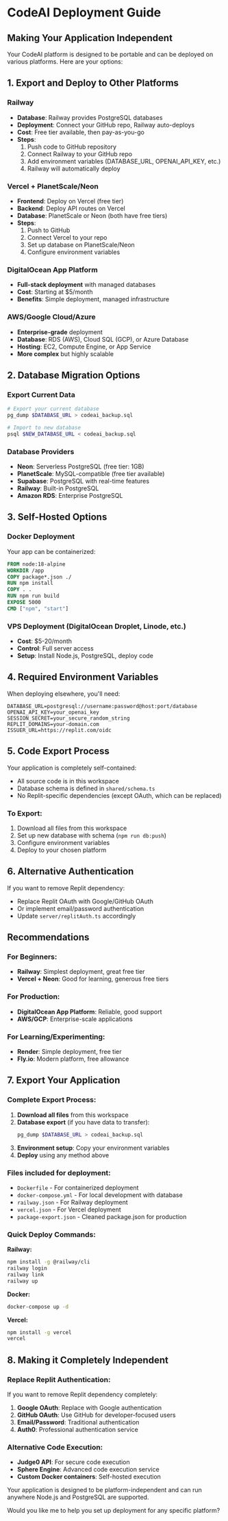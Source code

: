 # CodeAI Deployment Guide

## Making Your Application Independent

Your CodeAI platform is designed to be portable and can be deployed on various platforms. Here are your options:

## 1. Export and Deploy to Other Platforms

### Railway
- **Database**: Railway provides PostgreSQL databases
- **Deployment**: Connect your GitHub repo, Railway auto-deploys
- **Cost**: Free tier available, then pay-as-you-go
- **Steps**:
  1. Push code to GitHub repository
  2. Connect Railway to your GitHub repo
  3. Add environment variables (DATABASE_URL, OPENAI_API_KEY, etc.)
  4. Railway will automatically deploy

### Vercel + PlanetScale/Neon
- **Frontend**: Deploy on Vercel (free tier)
- **Backend**: Deploy API routes on Vercel
- **Database**: PlanetScale or Neon (both have free tiers)
- **Steps**:
  1. Push to GitHub
  2. Connect Vercel to your repo
  3. Set up database on PlanetScale/Neon
  4. Configure environment variables

### DigitalOcean App Platform
- **Full-stack deployment** with managed databases
- **Cost**: Starting at $5/month
- **Benefits**: Simple deployment, managed infrastructure

### AWS/Google Cloud/Azure
- **Enterprise-grade** deployment
- **Database**: RDS (AWS), Cloud SQL (GCP), or Azure Database
- **Hosting**: EC2, Compute Engine, or App Service
- **More complex** but highly scalable

## 2. Database Migration Options

### Export Current Data
```bash
# Export your current database
pg_dump $DATABASE_URL > codeai_backup.sql

# Import to new database
psql $NEW_DATABASE_URL < codeai_backup.sql
```

### Database Providers
- **Neon**: Serverless PostgreSQL (free tier: 1GB)
- **PlanetScale**: MySQL-compatible (free tier available)
- **Supabase**: PostgreSQL with real-time features
- **Railway**: Built-in PostgreSQL
- **Amazon RDS**: Enterprise PostgreSQL

## 3. Self-Hosted Options

### Docker Deployment
Your app can be containerized:
```dockerfile
FROM node:18-alpine
WORKDIR /app
COPY package*.json ./
RUN npm install
COPY . .
RUN npm run build
EXPOSE 5000
CMD ["npm", "start"]
```

### VPS Deployment (DigitalOcean Droplet, Linode, etc.)
- **Cost**: $5-20/month
- **Control**: Full server access
- **Setup**: Install Node.js, PostgreSQL, deploy code

## 4. Required Environment Variables

When deploying elsewhere, you'll need:
```
DATABASE_URL=postgresql://username:password@host:port/database
OPENAI_API_KEY=your_openai_key
SESSION_SECRET=your_secure_random_string
REPLIT_DOMAINS=your-domain.com
ISSUER_URL=https://replit.com/oidc
```

## 5. Code Export Process

Your application is completely self-contained:
- All source code is in this workspace
- Database schema is defined in `shared/schema.ts`
- No Replit-specific dependencies (except OAuth, which can be replaced)

### To Export:
1. Download all files from this workspace
2. Set up new database with schema (`npm run db:push`)
3. Configure environment variables
4. Deploy to your chosen platform

## 6. Alternative Authentication

If you want to remove Replit dependency:
- Replace Replit OAuth with Google/GitHub OAuth
- Or implement email/password authentication
- Update `server/replitAuth.ts` accordingly

## Recommendations

### For Beginners:
- **Railway**: Simplest deployment, great free tier
- **Vercel + Neon**: Good for learning, generous free tiers

### For Production:
- **DigitalOcean App Platform**: Reliable, good support
- **AWS/GCP**: Enterprise-scale applications

### For Learning/Experimenting:
- **Render**: Simple deployment, free tier
- **Fly.io**: Modern platform, free allowance

## 7. Export Your Application

### Complete Export Process:
1. **Download all files** from this workspace
2. **Database export** (if you have data to transfer):
   ```bash
   pg_dump $DATABASE_URL > codeai_backup.sql
   ```
3. **Environment setup**: Copy your environment variables
4. **Deploy** using any method above

### Files included for deployment:
- `Dockerfile` - For containerized deployment
- `docker-compose.yml` - For local development with database
- `railway.json` - For Railway deployment
- `vercel.json` - For Vercel deployment
- `package-export.json` - Cleaned package.json for production

### Quick Deploy Commands:

**Railway:**
```bash
npm install -g @railway/cli
railway login
railway link
railway up
```

**Docker:**
```bash
docker-compose up -d
```

**Vercel:**
```bash
npm install -g vercel
vercel
```

## 8. Making it Completely Independent

### Replace Replit Authentication:
If you want to remove Replit dependency completely:

1. **Google OAuth**: Replace with Google authentication
2. **GitHub OAuth**: Use GitHub for developer-focused users
3. **Email/Password**: Traditional authentication
4. **Auth0**: Professional authentication service

### Alternative Code Execution:
- **Judge0 API**: For secure code execution
- **Sphere Engine**: Advanced code execution service
- **Custom Docker containers**: Self-hosted execution

Your application is designed to be platform-independent and can run anywhere Node.js and PostgreSQL are supported.

Would you like me to help you set up deployment for any specific platform?